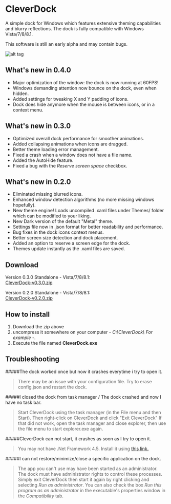 CleverDock
===========

A simple dock for Windows which features extensive theming capabilities and blurry 
reflections. The dock is fully compatible with Windows Vista/7/8/8.1.

This software is still an early alpha and may contain bugs.

![alt tag](https://raw.githubusercontent.com/ldom66/clever-dock/master/screenshot-0.2.0.jpg)

What's new in 0.4.0
-------------------
- Major optimization of the window: the dock is now running at 60FPS!
- Windows demanding attention now bounce on the dock, even when hidden.
- Added settings for tweaking X and Y padding of icons.
- Dock does hide anymore when the mouse is between icons, or in a context menu.

What's new in 0.3.0
-------------------
- Optimized overall dock performance for smoother animations.
- Added collapsing animations when icons are dragged.
- Better theme loading error management.
- Fixed a crash when a window does not have a file name.
- Added the AutoHide feature.
- Fixed a bug with the *Reserve screen space* checkbox.

What's new in 0.2.0
-------------------
- Eliminated missing blurred icons.
- Enhanced window detection algorithms (no more missing windows hopefully).
- New theme engine! Loads uncompiled .xaml files under Themes/ folder which can be modified to your liking.
- New Dark version of the default "Metal" theme.
- Settings file now in .json format for better readability and performance.
- Bug fixes in the dock icons context menus.
- Better screen size detection and dock placement.
- Added an option to reserve a screen edge for the dock.
- Themes update instantly as the .xaml files are saved.

Download
--------
Version 0.3.0 Standalone - Vista/7/8/8.1:<br />
[CleverDock-v0.3.0.zip](https://github.com/ldom66/clever-dock/releases/download/v0.3.0/CleverDock-v0.3.0.zip)

Version 0.2.0 Standalone - Vista/7/8/8.1:<br />
[CleverDock-v0.2.0.zip](https://github.com/ldom66/clever-dock/releases/download/v0.2.0/CleverDock-v0.2.0.zip)

How to install
--------------
1. Download the zip above
2. uncompress it somewhere on your computer *- C:\CleverDock\ For example -*. 
3. Execute the file named **CleverDock.exe**

Troubleshooting
---------------
#####The dock worked once but now it crashes everytime i try to open it.
> There may be an issue with your configuration file. Try to erase config.json and restart the dock.

#####I closed the dock from task manager / The dock crashed and now I have no task bar.
> Start CleverDock using the task manager (in the File menu and then Start). Then right-click on CleverDock and click "Exit CleverDock"
> If that did not work, open the task manager and close explorer, then use the file menu to start explorer.exe again.

#####CleverDock can not start, it crashes as soon as I try to open it.
> You may not have .Net Framework 4.5. Install it using [this link.](http://www.microsoft.com/fr-ca/download/details.aspx?id=30653)<br />

#####I can not restore/minimize/close a specific application on the dock.
> The app you can't use may have been started as an administrator. The dock must have administrator rights to control these processes. Simply exit CleverDock then start it again by right clicking and selecting *Run as administrator*. You can also check the box *Run this program as an administrator* in the executable's properties window in the *Compatibility* tab.

